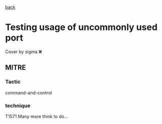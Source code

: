[back](../index.md)
# Testing usage of uncommonly used port
Cover by sigma :x: 
## MITRE
### Tactic
command-and-control
### technique
T1571
Many more think to do...